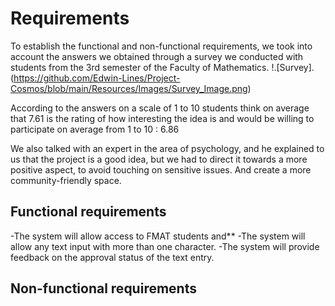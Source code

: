 # Requirements

To establish the functional and non-functional requirements, we took into account 
the answers we obtained through a survey we conducted with students from the 3rd semester of 
the Faculty of Mathematics.
!.[Survey]. (https://github.com/Edwin-Lines/Project-Cosmos/blob/main/Resources/Images/Survey_Image.png)

According to the answers on a scale of 1 to 10 students think on average that 7.61 is the rating 
of how interesting the idea is and would be willing to participate on average from 1 to 10 : 6.86


We also talked with an expert in the area of psychology, and he explained to us that the project is a 
good idea, but we had to direct it towards a more positive aspect, to avoid touching on sensitive issues.
And create a more community-friendly space.


## Functional requirements

-The system will allow access to FMAT students and**
-The system will allow any text input with more than one character.
-The system will provide feedback on the approval status of the text entry.

## Non-functional requirements
